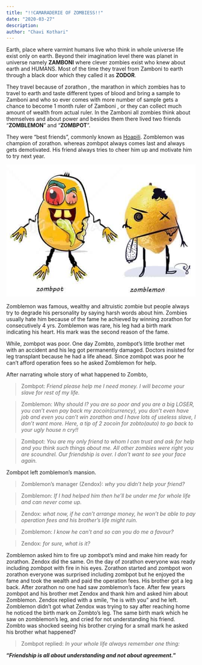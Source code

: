 ```yaml
---
title: "!!CAMARADERIE OF ZOMBIESS!!"
date: "2020-03-27"
description:
author: "Chavi Kothari"
---
```


Earth, place where varmint humans live who think in whole universe life exist only on earth. Beyond their imagination level there was planet in universe namely **ZAMBONI** where clever zombies exist who knew about earth and HUMANS. Most of the time they travel from Zamboni to earth through a black door which they called it as **ZODOR**.

They travel because of zorathon , the marathon in which zombies has to travel to earth and taste different types of blood and bring a sample to Zamboni and who so ever comes with more number of sample gets a chance to become 1 month ruler of Zamboni , or they can collect much amount of wealth from actual ruler. In the Zamboni all zombies think about themselves and about power and besides them there lived two friends “**ZOMBLEMON**” and “**ZOMBPOT**”.

They were “best friends”, commonly known as [Hoapili](https://hawaiian-words.com/dictionary/hawaiian-english/hoapili/). Zomblemon was champion of zorathon. whereas zombpot always comes last and always gets demotivated. His friend always tries to cheer him up and motivate him to try next year. 

![zamboni](./1.jpg)

Zomblemon was famous, wealthy and altruistic zombie but people always try to degrade his personality by saying harsh words about him. Zombies usually hate him because of the fame he achieved by winning zorathon for consecutively 4 yrs. Zomblemon was rare, his leg had a birth mark indicating his heart. His mark was the second reason of the fame. 

While, zombpot was poor. One day Zombto, zombpot’s little brother met with an accident and his leg got permanently damaged. Doctors insisted for leg transplant because he had a life ahead. Since zombpot was poor he can’t afford operation fees so he asked Zomblemon for help.

After narrating whole story of what happened to Zombto,

>Zombpot: *Friend please help me I need money. I will become your slave for rest of my life.*

>Zomblemon:  *Why should I? you are so poor and you are a big LOSER, you can’t even pay back my zocoin(currency), you don’t even have job and even you can’t win zorathon and I have lots of useless slave, I don’t want more.
Here, a tip of 2 zocoin for zobto(auto) to go back to your ugly house n cry!!*   

>Zombpot: *You are my only friend to whom I can trust and ask for help and you think such things about me. All other zombies were right you are scoundrel. Our friendship is over. I don’t want to see your face again.*

Zombpot left zomblemon’s mansion.

>Zomblemon’s manager (Zendox): *why you didn’t help your friend?*

>Zomblemon: *If I had helped him then he’ll be under me for whole life and can never come up.*

>Zendox: *what now, if he can’t arrange money, he won’t be able to pay operation fees and his brother’s life might ruin.*

>Zomblemon: *I know he can’t and so can you do me a favour?*

>Zendox: *for sure, what is it?*

Zomblemon asked him to fire up zombpot’s mind and make him ready for zorathon. Zendox did the same. On the day of zorathon everyone was ready including zombpot with fire in his eyes. Zorathon started and zombpot won zorathon everyone was surprised including zombpot but he enjoyed the fame and took the wealth and paid the operation fees. His brother got a leg back. After zorathon no one had saw zomblemon’s face. After few years zombpot and his brother met Zendox and thank him and asked him about Zomblemon. Zendox replied with a smile, “he is with you” and he left. Zomblemon didn’t got what Zendox was trying to say after reaching home he noticed the birth mark on Zombto’s leg. The same birth mark which he saw on zomblemon’s leg, and cried for not understanding his friend. Zombto was shocked seeing his brother crying for a small mark he asked his brother what happened?

>Zombpot replied: *In your whole life always remember one thing:*

**“_Friendship is all about understanding and not about agreement._”**


